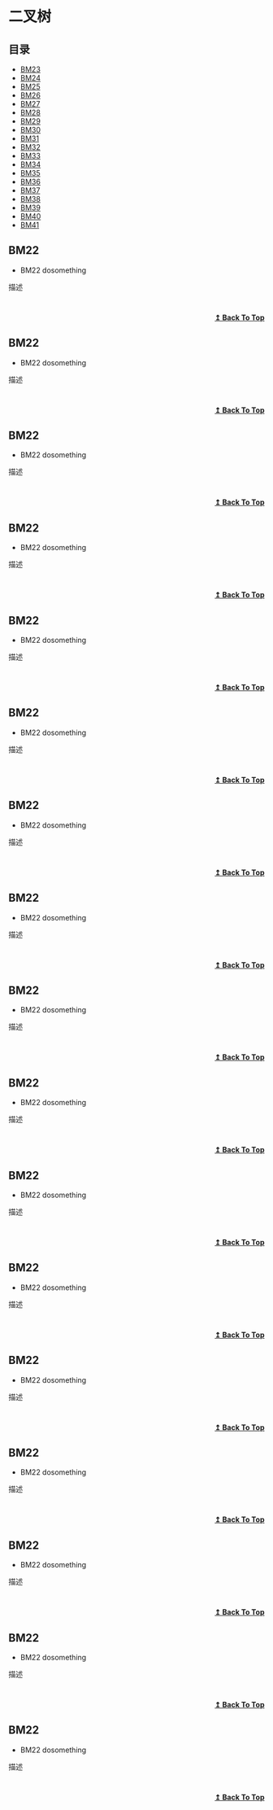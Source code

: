 # 二叉树
## 目录
- [BM23](#BM23)
- [BM24](#BM24)
- [BM25](#BM25)
- [BM26](#BM26)
- [BM27](#BM27)
- [BM28](#BM28)
- [BM29](#BM29)
- [BM30](#BM30)
- [BM31](#BM31)
- [BM32](#BM32)
- [BM33](#BM33)
- [BM34](#BM34)
- [BM35](#BM35)
- [BM36](#BM36)
- [BM37](#BM37)
- [BM38](#BM38)
- [BM39](#BM39)
- [BM40](#BM40)
- [BM41](#BM41)


## BM22
* BM22 dosomething

描述
```

```
<!-- ![img]() -->
```cpp

```

<div align="right">
    <b><a href="#二分查找和排序">↥ Back To Top</a></b>
</div>


## BM22
* BM22 dosomething

描述
```

```
<!-- ![img]() -->
```cpp

```

<div align="right">
    <b><a href="#二分查找和排序">↥ Back To Top</a></b>
</div>


## BM22
* BM22 dosomething

描述
```

```
<!-- ![img]() -->
```cpp

```

<div align="right">
    <b><a href="#二分查找和排序">↥ Back To Top</a></b>
</div>


## BM22
* BM22 dosomething

描述
```

```
<!-- ![img]() -->
```cpp

```

<div align="right">
    <b><a href="#二分查找和排序">↥ Back To Top</a></b>
</div>


## BM22
* BM22 dosomething

描述
```

```
<!-- ![img]() -->
```cpp

```

<div align="right">
    <b><a href="#二分查找和排序">↥ Back To Top</a></b>
</div>


## BM22
* BM22 dosomething

描述
```

```
<!-- ![img]() -->
```cpp

```

<div align="right">
    <b><a href="#二分查找和排序">↥ Back To Top</a></b>
</div>


## BM22
* BM22 dosomething

描述
```

```
<!-- ![img]() -->
```cpp

```

<div align="right">
    <b><a href="#二分查找和排序">↥ Back To Top</a></b>
</div>


## BM22
* BM22 dosomething

描述
```

```
<!-- ![img]() -->
```cpp

```

<div align="right">
    <b><a href="#二分查找和排序">↥ Back To Top</a></b>
</div>


## BM22
* BM22 dosomething

描述
```

```
<!-- ![img]() -->
```cpp

```

<div align="right">
    <b><a href="#二分查找和排序">↥ Back To Top</a></b>
</div>


## BM22
* BM22 dosomething

描述
```

```
<!-- ![img]() -->
```cpp

```

<div align="right">
    <b><a href="#二分查找和排序">↥ Back To Top</a></b>
</div>


## BM22
* BM22 dosomething

描述
```

```
<!-- ![img]() -->
```cpp

```

<div align="right">
    <b><a href="#二分查找和排序">↥ Back To Top</a></b>
</div>


## BM22
* BM22 dosomething

描述
```

```
<!-- ![img]() -->
```cpp

```

<div align="right">
    <b><a href="#二分查找和排序">↥ Back To Top</a></b>
</div>


## BM22
* BM22 dosomething

描述
```

```
<!-- ![img]() -->
```cpp

```

<div align="right">
    <b><a href="#二分查找和排序">↥ Back To Top</a></b>
</div>


## BM22
* BM22 dosomething

描述
```

```
<!-- ![img]() -->
```cpp

```

<div align="right">
    <b><a href="#二分查找和排序">↥ Back To Top</a></b>
</div>


## BM22
* BM22 dosomething

描述
```

```
<!-- ![img]() -->
```cpp

```

<div align="right">
    <b><a href="#二分查找和排序">↥ Back To Top</a></b>
</div>


## BM22
* BM22 dosomething

描述
```

```
<!-- ![img]() -->
```cpp

```

<div align="right">
    <b><a href="#二分查找和排序">↥ Back To Top</a></b>
</div>


## BM22
* BM22 dosomething

描述
```

```
<!-- ![img]() -->
```cpp

```

<div align="right">
    <b><a href="#二分查找和排序">↥ Back To Top</a></b>
</div>

